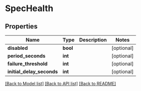 # SpecHealth

## Properties
Name | Type | Description | Notes
------------ | ------------- | ------------- | -------------
**disabled** | **bool** |  | [optional] 
**period_seconds** | **int** |  | [optional] 
**failure_threshold** | **int** |  | [optional] 
**initial_delay_seconds** | **int** |  | [optional] 

[[Back to Model list]](../README.md#documentation-for-models) [[Back to API list]](../README.md#documentation-for-api-endpoints) [[Back to README]](../README.md)



